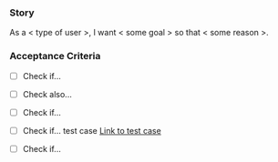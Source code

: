 ### Story

As a < type of user >, I want < some goal > so that < some reason >.





### Acceptance Criteria

- [ ] Check if...
- [ ] Check also...
- [ ] Check if...
- [ ] Check if... test case [Link to test case]()
- [ ] Check if...

